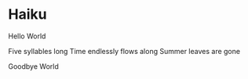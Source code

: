 # Haiku
Hello World


Five syllables long
Time endlessly flows along
Summer leaves are gone







Goodbye World
